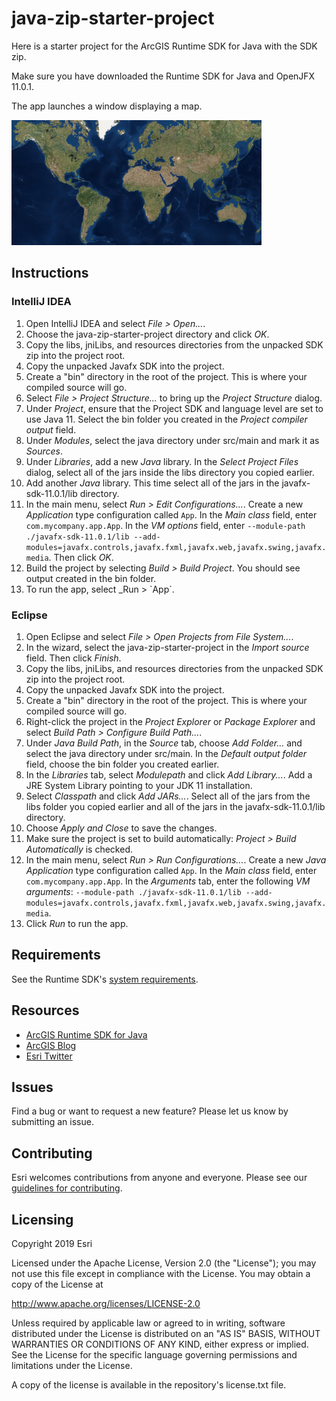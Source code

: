# java-zip-starter-project

Here is a starter project for the ArcGIS Runtime SDK for Java with the SDK zip.

Make sure you have downloaded the Runtime SDK for Java and OpenJFX 11.0.1.

The app launches a window displaying a map.

![screenshot](screenshot.png)

## Instructions

### IntelliJ IDEA

1. Open IntelliJ IDEA and select _File > Open..._.
2. Choose the java-zip-starter-project directory and click _OK_.
3. Copy the libs, jniLibs, and resources directories from the unpacked SDK zip into the project root.
4. Copy the unpacked Javafx SDK into the project.
5. Create a "bin" directory in the root of the project. This is where your compiled source will go.
6. Select _File > Project Structure..._ to bring up the _Project Structure_ dialog.
7. Under _Project_, ensure that the Project SDK and language level are set to use Java 11. Select the bin folder you created in the _Project compiler output_ field.
8. Under _Modules_, select the java directory under src/main and mark it as _Sources_.
9. Under _Libraries_, add a new _Java_ library. In the _Select Project Files_ dialog, select all of the jars inside the libs directory you copied earlier.
10. Add another _Java_ library. This time select all of the jars in the javafx-sdk-11.0.1/lib directory.
11. In the main menu, select _Run > Edit Configurations..._. Create a new _Application_ type configuration called `App`. In the _Main class_ field, enter `com.mycompany.app.App`. In the _VM options_ field, enter `--module-path ./javafx-sdk-11.0.1/lib --add-modules=javafx.controls,javafx.fxml,javafx.web,javafx.swing,javafx.media`. Then click _OK_.
12. Build the project by selecting _Build > Build Project_. You should see output created in the bin folder.
13. To run the app, select _Run > \`App\`.

### Eclipse

1. Open Eclipse and select _File > Open Projects from File System..._.
2. In the wizard, select the java-zip-starter-project in the _Import source_ field. Then click _Finish_.
3. Copy the libs, jniLibs, and resources directories from the unpacked SDK zip into the project root.
4. Copy the unpacked Javafx SDK into the project.
5. Create a "bin" directory in the root of the project. This is where your compiled source will go.
6. Right-click the project in the _Project Explorer_ or _Package Explorer_ and select _Build Path > Configure Build Path..._.
7. Under _Java Build Path_, in the _Source_ tab, choose _Add Folder..._ and select the java directory under src/main. In the _Default output folder_ field, choose the bin folder you created earlier.
8. In the _Libraries_ tab, select _Modulepath_ and click _Add Library..._. Add a JRE System Library pointing to your JDK 11 installation.
9. Select _Classpath_ and click _Add JARs..._. Select all of the jars from the libs folder you copied earlier and all of the jars in the javafx-sdk-11.0.1/lib directory.
10. Choose _Apply and Close_ to save the changes.
11. Make sure the project is set to build automatically: _Project > Build Automatically_ is checked.
12. In the main menu, select _Run > Run Configurations..._. Create a new _Java Application_ type configuration called `App`. In the _Main class_ field, enter `com.mycompany.app.App`. In the _Arguments_ tab, enter the following _VM arguments_: `--module-path ./javafx-sdk-11.0.1/lib --add-modules=javafx.controls,javafx.fxml,javafx.web,javafx.swing,javafx.media`.
13. Click _Run_ to run the app.

## Requirements

See the Runtime SDK's [system requirements](https://developers.arcgis.com/java/latest/guide/system-requirements.htm).

## Resources

* [ArcGIS Runtime SDK for Java](https://developers.arcgis.com/java/)  
* [ArcGIS Blog](https://blogs.esri.com/esri/arcgis/)  
* [Esri Twitter](https://twitter.com/esri)  

## Issues

Find a bug or want to request a new feature?  Please let us know by submitting an issue.

## Contributing

Esri welcomes contributions from anyone and everyone. Please see our [guidelines for contributing](https://github.com/esri/contributing).

## Licensing

Copyright 2019 Esri

Licensed under the Apache License, Version 2.0 (the "License"); you may not 
use this file except in compliance with the License. You may obtain a copy 
of the License at

http://www.apache.org/licenses/LICENSE-2.0

Unless required by applicable law or agreed to in writing, software 
distributed under the License is distributed on an "AS IS" BASIS, WITHOUT 
WARRANTIES OR CONDITIONS OF ANY KIND, either express or implied. See the 
License for the specific language governing permissions and limitations 
under the License.

A copy of the license is available in the repository's license.txt file.

